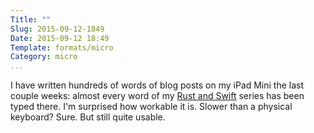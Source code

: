 ```yaml
---
Title: ""
Slug: 2015-09-12-1849
Date: 2015-09-12 18:49
Template: formats/micro
Category: micro
...
```


I have written hundreds of words of blog posts on my iPad Mini the last couple
weeks: almost every word of my [Rust and Swift] series has been typed there. I'm
surprised how workable it is. Slower than a physical keyboard? Sure. But still
quite usable.

[Rust and Swift]: /2015/rust-and-swift-v.html